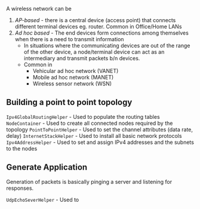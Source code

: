 A wireless network can be 
1. *AP-based* - there is a central device (access point) that connects different terminal devices eg. router. Common in Office/Home LANs
2. *Ad hoc based*  - The end devices form connections among themselves when there is a need to transmit information
	- In situations where the communicating devices are out of the range of the other device, a node/terminal device can act as an intermediary and transmit packets b/n devices. 
	- Common in 
		- Vehicular ad hoc network (VANET)
		- Mobile ad hoc network (MANET)
		- Wireless sensor network (WSN)

## Building a point to point topology
`Ipv4GlobalRoutingHelper` - Used to populate the routing tables
`NodeContainer` - Used to create all connected nodes required by the topology
`PointToPointHelper` - Used to set the channel attributes (data rate, delay)
`InternetStackHelper` - Used to install all basic network protocols
`Ipv4AddressHelper` - Used to set and assign IPv4 addresses and the subnets to the nodes

## Generate Application
Generation of packets is basically pinging a server and listening for responses.

`UdpEchoSeverHelper` - Used to 